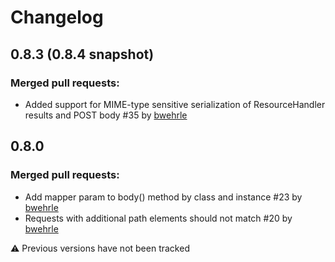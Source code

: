 # Changelog

## 0.8.3 (0.8.4 snapshot)

### Merged pull requests: 
- Added support for MIME-type sensitive serialization of ResourceHandler results and POST body #35 by [bwehrle](https://github.com/bwehrle)


## 0.8.0

### Merged pull requests: 

- Add mapper param to body() method by class and instance #23 by [bwehrle](https://github.com/bwehrle)
- Requests with additional path elements should not match #20 by [bwehrle](https://github.com/bwehrle)

:warning: Previous versions have not been tracked
